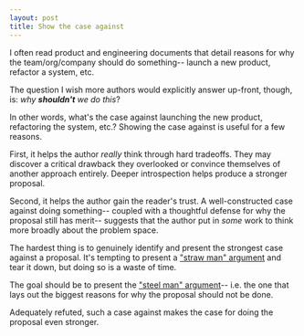 ```yaml
---
layout: post
title: Show the case against
---
```


I often read product and engineering documents that detail reasons for why the team/org/company should do something-- launch a new product, refactor a system, etc.

The question I wish more authors would explicitly answer up-front, though, is: _why __shouldn't__ we do this_?

In other words, what's the case against launching the new product, refactoring the system, etc.? Showing the case against is useful for a few reasons.

First, it helps the author *really* think through hard tradeoffs. They may discover a critical drawback they overlooked or convince themselves of another approach entirely. Deeper introspection helps produce a stronger proposal.

Second, it helps the author gain the reader's trust. A well-constructed case against doing something-- coupled with a thoughtful defense for why the proposal still has merit-- suggests that the author put in _some_ work to think more broadly about the problem space.

The hardest thing is to genuinely identify and present the strongest case against a proposal. It's tempting to present a ["straw man" argument](https://en.wikipedia.org/wiki/Straw_man) and tear it down, but doing so is a waste of time. 

The goal should be to present the ["steel man" argument](https://en.wikipedia.org/wiki/Straw_man#Steelmanning)-- i.e. the one that lays out the biggest reasons for why the proposal should not be done.

Adequately refuted, such a case against makes the case for doing the proposal even stronger.